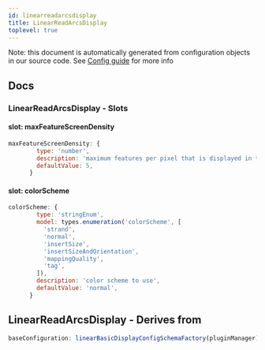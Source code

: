 ```yaml
---
id: linearreadarcsdisplay
title: LinearReadArcsDisplay
toplevel: true
---
```


Note: this document is automatically generated from configuration objects in
our source code. See [Config guide](/docs/config_guide) for more info

## Docs

### LinearReadArcsDisplay - Slots

#### slot: maxFeatureScreenDensity

```js
maxFeatureScreenDensity: {
        type: 'number',
        description: 'maximum features per pixel that is displayed in the view',
        defaultValue: 5,
      }
```

#### slot: colorScheme

```js
colorScheme: {
        type: 'stringEnum',
        model: types.enumeration('colorScheme', [
          'strand',
          'normal',
          'insertSize',
          'insertSizeAndOrientation',
          'mappingQuality',
          'tag',
        ]),
        description: 'color scheme to use',
        defaultValue: 'normal',
      }
```

## LinearReadArcsDisplay - Derives from

```js
baseConfiguration: linearBasicDisplayConfigSchemaFactory(pluginManager)
```
